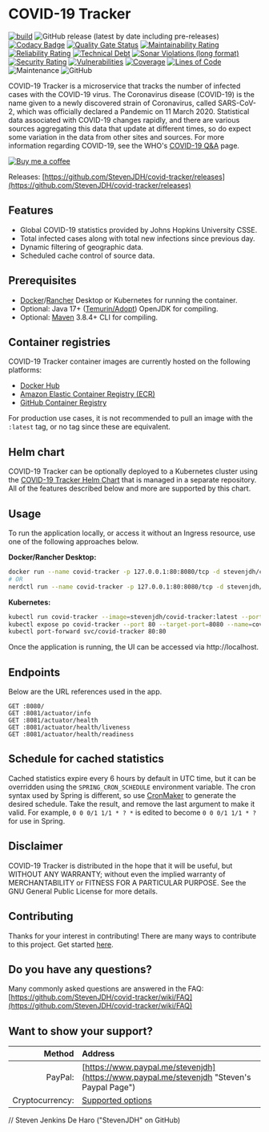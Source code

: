 # COVID-19 Tracker

[![build](https://github.com/StevenJDH/covid-tracker/actions/workflows/maven-sonar-container-workflow.yml/badge.svg?branch=main)](https://github.com/StevenJDH/covid-tracker/actions/workflows/maven-sonar-container-workflow.yml)
![GitHub release (latest by date including pre-releases)](https://img.shields.io/github/v/release/StevenJDH/covid-tracker?include_prereleases)
[![Codacy Badge](https://app.codacy.com/project/badge/Grade/9c6b7925766c4c9ea36480a2f3e2d315)](https://www.codacy.com/gh/StevenJDH/covid-tracker/dashboard?utm_source=github.com&amp;utm_medium=referral&amp;utm_content=StevenJDH/covid-tracker&amp;utm_campaign=Badge_Grade)
[![Quality Gate Status](https://sonarcloud.io/api/project_badges/measure?project=StevenJDH_covid-tracker&metric=alert_status)](https://sonarcloud.io/dashboard?id=StevenJDH_covid-tracker)
[![Maintainability Rating](https://sonarcloud.io/api/project_badges/measure?project=StevenJDH_covid-tracker&metric=sqale_rating)](https://sonarcloud.io/dashboard?id=StevenJDH_covid-tracker)
[![Reliability Rating](https://sonarcloud.io/api/project_badges/measure?project=StevenJDH_covid-tracker&metric=reliability_rating)](https://sonarcloud.io/dashboard?id=StevenJDH_covid-tracker)
[![Technical Debt](https://sonarcloud.io/api/project_badges/measure?project=StevenJDH_covid-tracker&metric=sqale_index)](https://sonarcloud.io/dashboard?id=StevenJDH_covid-tracker)
[![Sonar Violations (long format)](https://img.shields.io/sonar/violations/StevenJDH_covid-tracker?format=long&server=https%3A%2F%2Fsonarcloud.io)](https://sonarcloud.io/dashboard?id=StevenJDH_covid-tracker)
[![Security Rating](https://sonarcloud.io/api/project_badges/measure?project=StevenJDH_covid-tracker&metric=security_rating)](https://sonarcloud.io/dashboard?id=StevenJDH_covid-tracker)
[![Vulnerabilities](https://sonarcloud.io/api/project_badges/measure?project=StevenJDH_covid-tracker&metric=vulnerabilities)](https://sonarcloud.io/dashboard?id=StevenJDH_covid-tracker)
[![Coverage](https://sonarcloud.io/api/project_badges/measure?project=StevenJDH_covid-tracker&metric=coverage)](https://sonarcloud.io/dashboard?id=StevenJDH_covid-tracker)
[![Lines of Code](https://sonarcloud.io/api/project_badges/measure?project=StevenJDH_covid-tracker&metric=ncloc)](https://sonarcloud.io/dashboard?id=StevenJDH_covid-tracker)
![Maintenance](https://img.shields.io/maintenance/yes/2024)
![GitHub](https://img.shields.io/github/license/StevenJDH/covid-tracker)

COVID-19 Tracker is a microservice that tracks the number of infected cases with the COVID-19 virus. The Coronavirus disease (COVID-19) is the name given to a newly discovered strain of Coronavirus, called SARS-CoV-2, which was officially declared a Pandemic on 11 March 2020. Statistical data associated with COVID-19 changes rapidly, and there are various sources aggregating this data that update at different times, so do expect some variation in the data from other sites and sources. For more information regarding COVID-19, see the WHO's [COVID-19 Q&A](https://www.who.int/news-room/q-a-detail/coronavirus-disease-covid-19) page.

[![Buy me a coffee](https://img.shields.io/static/v1?label=Buy%20me%20a&message=coffee&color=important&style=flat&logo=buy-me-a-coffee&logoColor=white)](https://www.buymeacoffee.com/stevenjdh)

Releases: [https://github.com/StevenJDH/covid-tracker/releases](https://github.com/StevenJDH/covid-tracker/releases)

## Features
* Global COVID-19 statistics provided by Johns Hopkins University CSSE.
* Total infected cases along with total new infections since previous day.
* Dynamic filtering of geographic data.
* Scheduled cache control of source data.

## Prerequisites
* [Docker](https://www.docker.com/products/docker-desktop)/[Rancher](https://rancherdesktop.io) Desktop or Kubernetes for running the container.
* Optional: Java 17+ ([Temurin/Adopt](https://adoptium.net)) OpenJDK for compiling.
* Optional: [Maven](https://maven.apache.org) 3.8.4+ CLI for compiling.

## Container registries
COVID-19 Tracker container images are currently hosted on the following platforms:

* [Docker Hub](https://hub.docker.com/r/stevenjdh/covid-tracker)
* [Amazon Elastic Container Registry (ECR)](https://gallery.ecr.aws/stevenjdh/covid-tracker)
* [GitHub Container Registry](https://github.com/users/StevenJDH/packages/container/package/covid-tracker)

For production use cases, it is not recommended to pull an image with the `:latest` tag, or no tag since these are equivalent.

## Helm chart
COVID-19 Tracker can be optionally deployed to a Kubernetes cluster using the [COVID-19 Tracker Helm Chart](https://github.com/StevenJDH/helm-charts/tree/main/charts/covid-tracker) that is managed in a separate repository. All of the features described below and more are supported by this chart.

## Usage
To run the application locally, or access it without an Ingress resource, use one of the following approaches below.

**Docker/Rancher Desktop:**

```bash
docker run --name covid-tracker -p 127.0.0.1:80:8080/tcp -d stevenjdh/covid-tracker:latest
# OR
nerdctl run --name covid-tracker -p 127.0.0.1:80:8080/tcp -d stevenjdh/covid-tracker:latest
```

**Kubernetes:**

```bash
kubectl run covid-tracker --image=stevenjdh/covid-tracker:latest --port 8080
kubectl expose po covid-tracker --port 80 --target-port=8080 --name=covid-tracker
kubectl port-forward svc/covid-tracker 80:80
```

Once the application is running, the UI can be accessed via http://localhost.

## Endpoints
Below are the URL references used in the app.

```text
GET :8080/
GET :8081/actuator/info
GET :8081/actuator/health
GET :8081/actuator/health/liveness
GET :8081/actuator/health/readiness
```

## Schedule for cached statistics
Cached statistics expire every 6 hours by default in UTC time, but it can be overridden using the `SPRING_CRON_SCHEDULE` environment variable. The cron syntax used by Spring is different, so use [CronMaker](http://www.cronmaker.com) to generate the desired schedule. Take the result, and remove the last argument to make it valid. For example, `0 0 0/1 1/1 * ? *` is edited to become `0 0 0/1 1/1 * ?` for use in Spring.

## Disclaimer
COVID-19 Tracker is distributed in the hope that it will be useful, but WITHOUT ANY WARRANTY; without even the implied warranty of MERCHANTABILITY or FITNESS FOR A PARTICULAR PURPOSE. See the GNU General Public License for more details.

## Contributing
Thanks for your interest in contributing! There are many ways to contribute to this project. Get started [here](https://github.com/StevenJDH/.github/blob/main/docs/CONTRIBUTING.md).

## Do you have any questions?
Many commonly asked questions are answered in the FAQ:
[https://github.com/StevenJDH/covid-tracker/wiki/FAQ](https://github.com/StevenJDH/covid-tracker/wiki/FAQ)

## Want to show your support?

|Method          | Address                                                                                   |
|---------------:|:------------------------------------------------------------------------------------------|
|PayPal:         | [https://www.paypal.me/stevenjdh](https://www.paypal.me/stevenjdh "Steven's Paypal Page") |
|Cryptocurrency: | [Supported options](https://github.com/StevenJDH/StevenJDH/wiki/Donate-Cryptocurrency)    |


// Steven Jenkins De Haro ("StevenJDH" on GitHub)

